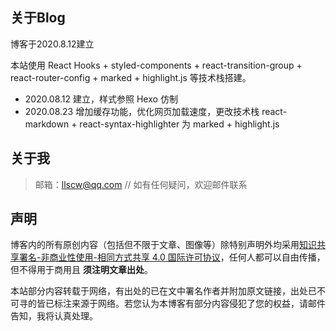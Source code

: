 ## 关于Blog

博客于2020.8.12建立

本站使用 React Hooks + styled-components + react-transition-group + react-router-config + marked + highlight.js 等技术栈搭建。
  - 2020.08.12 建立，样式参照 Hexo 仿制
  - 2020.08.23 增加缓存功能，优化网页加载速度，更改技术栈 react-markdown + react-syntax-highlighter 为 marked + highlight.js

## 关于我

> 邮箱：llscw@qq.com    // 如有任何疑问，欢迎邮件联系

## 声明

博客内的所有原创内容（包括但不限于文章、图像等）除特别声明外均采用[知识共享署名-非商业性使用-相同方式共享 4.0 国际许可协议](https://creativecommons.org/licenses/by-nc-sa/4.0/)，任何人都可以自由传播，但不得用于商用且 **须注明文章出处**。

本站部分内容转载于网络，有出处的已在文中署名作者并附加原文链接，出处已不可寻的皆已标注来源于网络。若您认为本博客有部分内容侵犯了您的权益，请邮件告知，我将认真处理。